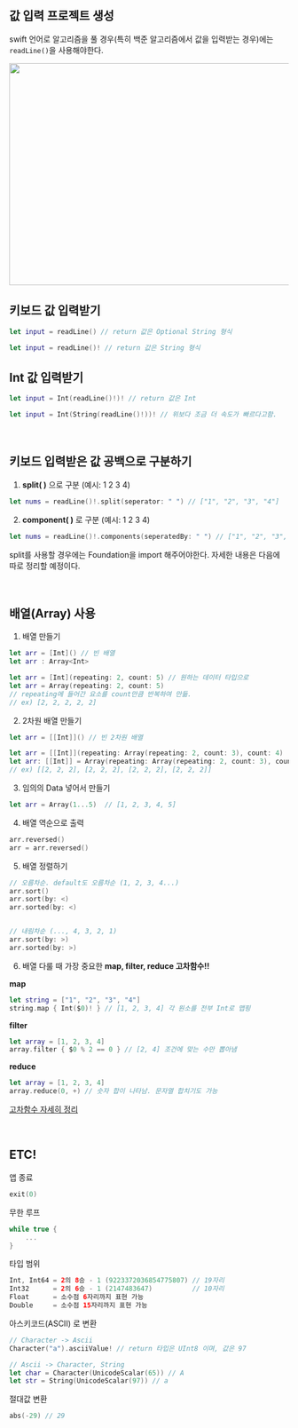 ## 값 입력 프로젝트 생성

swift 언어로 알고리즘을 풀 경우(특히 백준 알고리즘에서 값을 입력받는 경우)에는 `readLine()`을 사용해야한다.

<img src="https://user-images.githubusercontent.com/59376200/135711221-4e25e334-b883-4843-9569-5f148176acbb.png" width="550" height="400">

## 키보드 값 입력받기
```swift
let input = readLine() // return 값은 Optional String 형식

let input = readLine()! // return 값은 String 형식
```

## Int 값 입력받기
```swift
let input = Int(readLine()!)! // return 값은 Int

let input = Int(String(readLine()!))! // 위보다 조금 더 속도가 빠르다고함.
```

<br>

## 키보드 입력받은 값 공백으로 구분하기

1. **split( )** 으로 구분 (예시: 1 2 3 4)
```swift
let nums = readLine()!.split(seperator: " ") // ["1", "2", "3", "4"]
```

2. **component( )** 로 구분 (예시: 1 2 3 4)
```swift
let nums = readLine()!.components(seperatedBy: " ") // ["1", "2", "3", "4"]
```

split를 사용할 경우에는 Foundation을 import 해주어야한다.
자세한 내용은 다음에 따로 정리할 예정이다.

<br>

## 배열(Array) 사용

1. 배열 만들기
```swift
let arr = [Int]() // 빈 배열
let arr : Array<Int>

let arr = [Int](repeating: 2, count: 5) // 원하는 데이터 타입으로
let arr = Array(repeating: 2, count: 5)
// repeating에 들어간 요소를 count만큼 반복하여 만듦.
// ex) [2, 2, 2, 2, 2]
```

2. 2차원 배열 만들기
```swift
let arr = [[Int]]() // 빈 2차원 배열

let arr = [[Int]](repeating: Array(repeating: 2, count: 3), count: 4)
let arr: [[Int]] = Array(repeating: Array(repeating: 2, count: 3), count: 4) 
// ex) [[2, 2, 2], [2, 2, 2], [2, 2, 2], [2, 2, 2]]
```

3. 임의의 Data 넣어서 만들기
```swift
let arr = Array(1...5)  // [1, 2, 3, 4, 5]
```

4. 배열 역순으로 출력
```swift
arr.reversed()
arr = arr.reversed()
```

5. 배열 정렬하기
```swift
// 오름차순. default도 오름차순 (1, 2, 3, 4...)
arr.sort()
arr.sort(by: <)
arr.sorted(by: <) 


// 내림차순 (..., 4, 3, 2, 1)
arr.sort(by: >)
arr.sorted(by: >) 
```

6. 배열 다룰 때 가장 중요한 **map, filter, reduce 고차함수!!**

**map**
```swift
let string = ["1", "2", "3", "4"]
string.map { Int($0)! } // [1, 2, 3, 4] 각 원소를 전부 Int로 맵핑
```

**filter**
```swift
let array = [1, 2, 3, 4]
array.filter { $0 % 2 == 0 } // [2, 4] 조건에 맞는 수만 뽑아냄
```

**reduce**
```swift
let array = [1, 2, 3, 4]
array.reduce(0, +) // 숫자 합이 나타남. 문자열 합치기도 가능
```
[고차함수 자세히 정리](https://jud00.tistory.com/entry/%EC%98%A4%EB%8A%98%EC%9D%98-Swift-%EC%A7%80%EC%8B%9D-%EA%B3%A0%EC%B0%A8-%ED%95%A8%EC%88%98-map-filter-reduce?category=1010119)

<br>

## ETC!

앱 종료
```swift
exit(0)
```

무한 루프
```swift
while true {
    ...
}
```

타입 범위
```swift
Int, Int64 = 2의 8승 - 1 (9223372036854775807) // 19자리
Int32      = 2의 6승 - 1 (2147483647)          // 10자리
Float      = 소수점 6자리까지 표현 가능
Double     = 소수점 15자리까지 표현 가능
```

아스키코드(ASCII) 로 변환
```swift
// Character -> Ascii
Character("a").asciiValue! // return 타입은 UInt8 이며, 값은 97

// Ascii -> Character, String
let char = Character(UnicodeScalar(65)) // A
let str = String(UnicodeScalar(97)) // a
```

절대값 변환
```swift
abs(-29) // 29
```